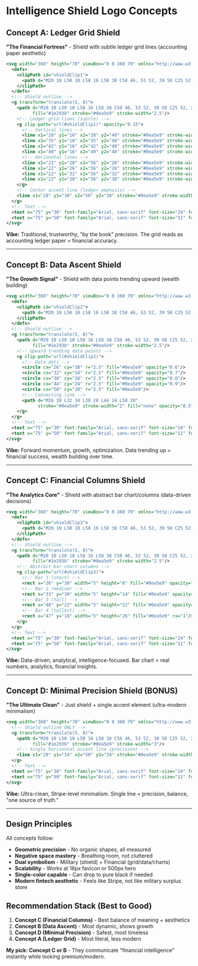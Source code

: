 # Intelligence Shield Logo Concepts

## Concept A: Ledger Grid Shield
**"The Financial Fortress"** - Shield with subtle ledger grid lines (accounting paper aesthetic)

```svg
<svg width="360" height="70" viewBox="0 0 360 70" xmlns="http://www.w3.org/2000/svg">
  <defs>
    <clipPath id="shieldClip1">
      <path d="M20 10 L50 10 L58 16 L58 38 C58 46, 53 52, 39 58 C25 52, 20 46, 20 38 L20 16 Z"/>
    </clipPath>
  </defs>
  <!-- Shield outline -->
  <g transform="translate(5, 8)">
    <path d="M20 10 L50 10 L58 16 L58 38 C58 46, 53 52, 39 58 C25 52, 20 46, 20 38 L20 16 Z" 
          fill="#1e293b" stroke="#0ea5e9" stroke-width="2.5"/>
    <!-- Ledger grid lines (subtle) -->
    <g clip-path="url(#shieldClip1)" opacity="0.15">
      <!-- Vertical lines -->
      <line x1="28" y1="16" x2="28" y2="48" stroke="#0ea5e9" stroke-width="0.5"/>
      <line x1="35" y1="16" x2="35" y2="48" stroke="#0ea5e9" stroke-width="0.5"/>
      <line x1="42" y1="16" x2="42" y2="48" stroke="#0ea5e9" stroke-width="0.5"/>
      <line x1="49" y1="16" x2="49" y2="48" stroke="#0ea5e9" stroke-width="0.5"/>
      <!-- Horizontal lines -->
      <line x1="22" y1="20" x2="56" y2="20" stroke="#0ea5e9" stroke-width="0.5"/>
      <line x1="22" y1="26" x2="56" y2="26" stroke="#0ea5e9" stroke-width="0.5"/>
      <line x1="22" y1="32" x2="56" y2="32" stroke="#0ea5e9" stroke-width="0.5"/>
      <line x1="22" y1="38" x2="56" y2="38" stroke="#0ea5e9" stroke-width="0.5"/>
    </g>
    <!-- Center accent line (ledger emphasis) -->
    <line x1="28" y1="30" x2="50" y2="30" stroke="#0ea5e9" stroke-width="2" opacity="0.4"/>
  </g>
  <!-- Text -->
  <text x="75" y="30" font-family="Arial, sans-serif" font-size="24" font-weight="700" fill="#1e293b">GARRISON LEDGER</text>
  <text x="75" y="50" font-family="Arial, sans-serif" font-size="11" font-weight="400" fill="#64748b">Military Financial Intelligence</text>
</svg>
```

**Vibe:** Traditional, trustworthy, "by the book" precision. The grid reads as accounting ledger paper = financial accuracy.

---

## Concept B: Data Ascent Shield
**"The Growth Signal"** - Shield with data points trending upward (wealth building)

```svg
<svg width="360" height="70" viewBox="0 0 360 70" xmlns="http://www.w3.org/2000/svg">
  <defs>
    <clipPath id="shieldClip2">
      <path d="M20 10 L50 10 L58 16 L58 38 C58 46, 53 52, 39 58 C25 52, 20 46, 20 38 L20 16 Z"/>
    </clipPath>
  </defs>
  <!-- Shield outline -->
  <g transform="translate(5, 8)">
    <path d="M20 10 L50 10 L58 16 L58 38 C58 46, 53 52, 39 58 C25 52, 20 46, 20 38 L20 16 Z" 
          fill="#1e293b" stroke="#0ea5e9" stroke-width="2.5"/>
    <!-- Upward trending data points -->
    <g clip-path="url(#shieldClip2)">
      <!-- Data dots -->
      <circle cx="26" cy="38" r="2.5" fill="#0ea5e9" opacity="0.6"/>
      <circle cx="32" cy="34" r="2.5" fill="#0ea5e9" opacity="0.7"/>
      <circle cx="38" cy="28" r="2.5" fill="#0ea5e9" opacity="0.8"/>
      <circle cx="44" cy="24" r="2.5" fill="#0ea5e9" opacity="0.9"/>
      <circle cx="50" cy="20" r="2.5" fill="#0ea5e9"/>
      <!-- Connecting line -->
      <path d="M26 38 L32 34 L38 28 L44 24 L50 20" 
            stroke="#0ea5e9" stroke-width="2" fill="none" opacity="0.5" stroke-linecap="round"/>
    </g>
  </g>
  <!-- Text -->
  <text x="75" y="30" font-family="Arial, sans-serif" font-size="24" font-weight="700" fill="#1e293b">GARRISON LEDGER</text>
  <text x="75" y="50" font-family="Arial, sans-serif" font-size="11" font-weight="400" fill="#64748b">Military Financial Intelligence</text>
</svg>
```

**Vibe:** Forward momentum, growth, optimization. Data trending up = financial success, wealth building over time.

---

## Concept C: Financial Columns Shield
**"The Analytics Core"** - Shield with abstract bar chart/columns (data-driven decisions)

```svg
<svg width="360" height="70" viewBox="0 0 360 70" xmlns="http://www.w3.org/2000/svg">
  <defs>
    <clipPath id="shieldClip3">
      <path d="M20 10 L50 10 L58 16 L58 38 C58 46, 53 52, 39 58 C25 52, 20 46, 20 38 L20 16 Z"/>
    </clipPath>
  </defs>
  <!-- Shield outline -->
  <g transform="translate(5, 8)">
    <path d="M20 10 L50 10 L58 16 L58 38 C58 46, 53 52, 39 58 C25 52, 20 46, 20 38 L20 16 Z" 
          fill="#1e293b" stroke="#0ea5e9" stroke-width="2.5"/>
    <!-- Abstract bar chart columns -->
    <g clip-path="url(#shieldClip3)">
      <!-- Bar 1 (short) -->
      <rect x="26" y="36" width="5" height="8" fill="#0ea5e9" opacity="0.5" rx="1"/>
      <!-- Bar 2 (medium) -->
      <rect x="33" y="30" width="5" height="14" fill="#0ea5e9" opacity="0.65" rx="1"/>
      <!-- Bar 3 (tall) -->
      <rect x="40" y="22" width="5" height="22" fill="#0ea5e9" opacity="0.8" rx="1"/>
      <!-- Bar 4 (tallest) -->
      <rect x="47" y="18" width="5" height="26" fill="#0ea5e9" rx="1"/>
    </g>
  </g>
  <!-- Text -->
  <text x="75" y="30" font-family="Arial, sans-serif" font-size="24" font-weight="700" fill="#1e293b">GARRISON LEDGER</text>
  <text x="75" y="50" font-family="Arial, sans-serif" font-size="11" font-weight="400" fill="#64748b">Military Financial Intelligence</text>
</svg>
```

**Vibe:** Data-driven, analytical, intelligence-focused. Bar chart = real numbers, analytics, financial insights.

---

## Concept D: Minimal Precision Shield (BONUS)
**"The Ultimate Clean"** - Just shield + single accent element (ultra-modern minimalism)

```svg
<svg width="360" height="70" viewBox="0 0 360 70" xmlns="http://www.w3.org/2000/svg">
  <!-- Shield outline ONLY -->
  <g transform="translate(5, 8)">
    <path d="M20 10 L50 10 L58 16 L58 38 C58 46, 53 52, 39 58 C25 52, 20 46, 20 38 L20 16 Z" 
          fill="#1e293b" stroke="#0ea5e9" stroke-width="3"/>
    <!-- Single horizontal accent line (precision) -->
    <line x1="28" y1="34" x2="50" y2="34" stroke="#0ea5e9" stroke-width="2.5" stroke-linecap="round"/>
  </g>
  <!-- Text -->
  <text x="75" y="30" font-family="Arial, sans-serif" font-size="24" font-weight="700" fill="#1e293b">GARRISON LEDGER</text>
  <text x="75" y="50" font-family="Arial, sans-serif" font-size="11" font-weight="400" fill="#64748b">Military Financial Intelligence</text>
</svg>
```

**Vibe:** Ultra-clean, Stripe-level minimalism. Single line = precision, balance, "one source of truth."

---

## Design Principles

All concepts follow:
- **Geometric precision** - No organic shapes, all measured
- **Negative space mastery** - Breathing room, not cluttered
- **Dual symbolism** - Military (shield) + Financial (grid/data/charts)
- **Scalability** - Works at 16px favicon or 500px hero
- **Single-color capable** - Can drop to pure black if needed
- **Modern fintech aesthetic** - Feels like Stripe, not like military surplus store

## Recommendation Stack (Best to Good)

1. **Concept C (Financial Columns)** - Best balance of meaning + aesthetics
2. **Concept B (Data Ascent)** - Most dynamic, shows growth
3. **Concept D (Minimal Precision)** - Safest, most timeless
4. **Concept A (Ledger Grid)** - Most literal, less modern

**My pick: Concept C or B** - They communicate "financial intelligence" instantly while looking premium/modern.

